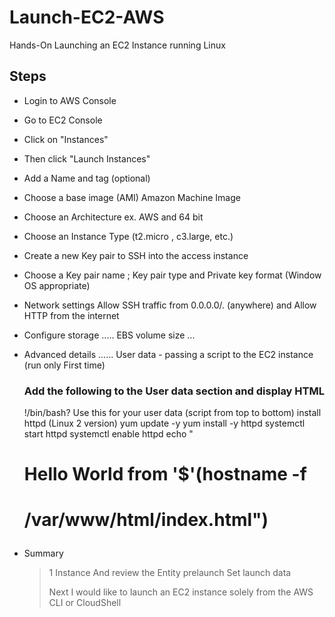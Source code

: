 # Launch-EC2-AWS
Hands-On
Launching an EC2 Instance running Linux

## Steps 
- Login to AWS Console
- Go to EC2 Console
- Click on "Instances"
- Then click "Launch Instances"
- Add a Name and tag (optional)
- Choose a base image (AMI) Amazon Machine Image
- Choose an Architecture ex. AWS and 64 bit
- Choose an Instance Type (t2.micro , c3.large, etc.)
- Create a new Key pair to SSH into the access instance
- Choose a Key pair name ; Key pair type and Private key format (Window OS appropriate)
- Network settings Allow SSH traffic from 0.0.0.0/. (anywhere) and Allow HTTP from the internet
- Configure storage ..... EBS volume size ...
- Advanced details ......
          User data - passing a script to the EC2 instance (run only First time)

  ### Add the following to the User data section and display HTML
   !/bin/bash?
   Use this for your user data (script from top to bottom)
   install httpd (Linux 2 version)
   yum update -y
   yum install -y httpd
   systemctl start httpd
   systemctl enable httpd
   echo "<h1>Hello World from '$'(hostname -f<h1> /var/www/html/index.html")

- Summary 

  >1 Instance 
  >And review the Entity prelaunch
  >Set launch data
  >
  >Next I would like to launch an EC2 instance solely from the AWS CLI or CloudShell
